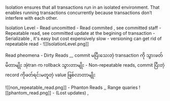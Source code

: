 Isolation ensures that all transactions run in an isolated environment. That enables running transactions concurrently because transactions don’t interfere with each other.

Isolation Level
	- Read uncomitted
	- Read commited , see committed staff
		- Repeatable read, see committed update at the begining of transaction
	- Serializable  , it's easy but cost expensively slow
	- versioning can get rid of repeatable read
	- ![[IsolationLevel.png]]

Read pheomena
	- Dirty Reads ,,, commit မပြီးသေးတဲ့ transaction ကို သွားဖတ်မိတာမျိုး အဲ့tran က rollback သွားတာမျိုး
	- Non-repeatable reads, commit ပြီးတဲ့ record ကိုဖတ်ရင်းမတူတဲ့ value ဖြစ်လာတာမျိုး  


![[non_repeatable_read.png]]
	- Phanton Reads ,, Range quaries
![[phantom_read.png]]
	- (Lost updates) , 